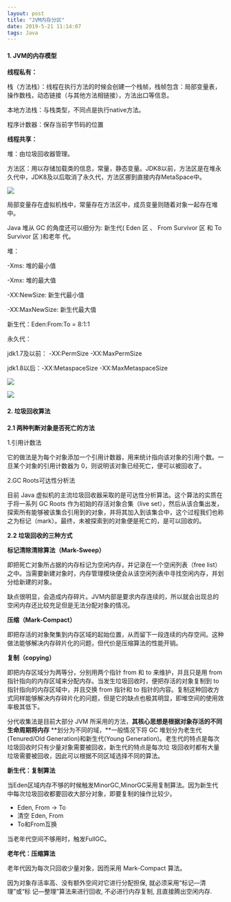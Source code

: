 ```yaml
---
layout: post
title: "JVM内存分区"
date: 2019-5-21 11:14:07
tags: Java
---
```


#### 1. JVM的内存模型

**线程私有：**

栈（方法栈）：线程在执行方法的时候会创建一个栈帧，栈帧包含：局部变量表，操作数栈，动态链接（与其他方法相链接），方法出口等信息。

本地方法栈：与栈类型，不同点是执行native方法。

程序计数器：保存当前字节码的位置

**线程共享：**

堆：由垃圾回收器管理。

方法区：用以存储加载类的信息，常量，静态变量。JDK8以前，方法区是在堆永久代中，JDK8及以后取消了永久代，方法区挪到直接内存MetaSpace中。

![](http://ww1.sinaimg.cn/large/aacc02d8ly1g2v0u0kga5j20jv0dnmzd.jpg)

<!--more-->

局部变量存在虚拟机栈中，常量存在方法区中，成员变量则随着对象一起存在堆中。

Java 堆从 GC 的角度还可以细分为: 新生代( Eden 区 、 From Survivor 区 和 To Survivor 区 )和老年
代。

堆：

-Xms: 堆的最小值

-Xmx: 堆的最大值

-XX:NewSize: 新生代最小值

-XX:MaxNewSize: 新生代最大值

新生代：Eden:From:To = 8:1:1

永久代：

jdk1.7及以前： -XX:PermSize -XX:MaxPermSize

jdk1.8以后：-XX:MetaspaceSize -XX:MaxMetaspaceSize

![](http://ww1.sinaimg.cn/large/aacc02d8ly1g2v1049rtij20ir05n3zt.jpg)

![](http://ww1.sinaimg.cn/large/aacc02d8ly1fxuyutofxmj20vw0lidrd.jpg)



#### 2. 垃圾回收算法

**2.1 两种判断对象是否死亡的方法**

1.引用计数法

它的做法是为每个对象添加一个引用计数器，用来统计指向该对象的引用个数。一旦某个对象的引用计数器为 0，则说明该对象已经死亡，便可以被回收了。

2.GC Roots可达性分析法

目前 Java 虚拟机的主流垃圾回收器采取的是可达性分析算法。这个算法的实质在于将一系列 GC Roots 作为初始的存活对象合集（live set），然后从该合集出发，探索所有能够被该集合引用到的对象，并将其加入到该集合中，这个过程我们也称之为标记（mark）。最终，未被探索到的对象便是死亡的，是可以回收的。

**2.2 垃圾回收的三种方式**

**标记清除清除算法（Mark-Sweep）**

即把死亡对象所占据的内存标记为空闲内存，并记录在一个空闲列表（free list）之中。当需要新建对象时，内存管理模块便会从该空闲列表中寻找空闲内存，并划分给新建的对象。

缺点很明显，会造成内存碎片。JVM内部是要求内存连续的，所以就会出现总的空闲内存还比较充足但是无法分配对象的情况。

**压缩（Mark-Compact）**

即把存活的对象聚集到内存区域的起始位置，从而留下一段连续的内存空间。这种做法能够解决内存碎片化的问题，但代价是压缩算法的性能开销。

**复制（copying）**

即把内存区域分为两等分，分别用两个指针 from 和 to 来维护，并且只是用 from 指针指向的内存区域来分配内存。当发生垃圾回收时，便把存活的对象复制到 to 指针指向的内存区域中，并且交换 from 指针和 to 指针的内容。复制这种回收方式同样能够解决内存碎片化的问题，但是它的缺点也极其明显，即堆空间的使用效率极其低下。

分代收集法是目前大部分 JVM 所采用的方法，**其核心思想是根据对象存活的不同生命周期将内存**
**划分为不同的域，**一般情况下将 GC 堆划分为老生代(Tenured/Old Generation)和新生代(Young
Generation)。老生代的特点是每次垃圾回收时只有少量对象需要被回收，新生代的特点是每次垃
圾回收时都有大量垃圾需要被回收，因此可以根据不同区域选择不同的算法。

**新生代：复制算法** 

当Eden区域内存不够的时候触发MinorGC,MinorGC采用复制算法。因为新生代中每次垃圾回收都要回收大部分对象，即要复制的操作比较少。

- Eden, From -> To 
- 清空 Eden, From
- To和From互换

当老年代空间不够用时，触发FullGC。

**老年代：压缩算法**

老年代因为每次只回收少量对象，因而采用 Mark-Compact 算法。

因为对象存活率高、没有额外空间对它进行分配担保, 就必须采用“标记—清理”或“标
记—整理”算法来进行回收, 不必进行内存复制, 且直接腾出空闲内存.